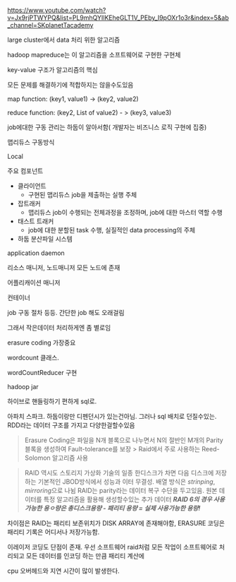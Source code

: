 https://www.youtube.com/watch?v=Jx9rjPTWYPQ&list=PL9mhQYIlKEheGLT1V_PEby_I9pOXr1o3r&index=5&ab_channel=SKplanetTacademy

large cluster에서 data 처리 위한 알고리즘

hadoop mapreduce는 이 알고리즘을 소프트웨어로 구현한 구현체

key-value 구조가 알고리즘의 핵심

모든 문제를 해결하기에 적합하지는 않을수도있음


map function: (key1, value1) -> (key2, value2)


reduce function: (key2, List of value2) - > (key3, value3)


job에대한 구동 관리는 하둡이 알아서함( 개발자는 비즈니스 로직 구현에 집중)

맵리듀스 구동방식

Local



주요 컴포넌트

* 클라이언트
  * 구현된 맵리듀스 job을 제출하는 실행 주체
* 잡트래커
  *  맵리듀스 job이 수행되는 전체과정을 조정하며, job에 대한 마스터 역할 수행
* 태스트 트래커
  *  job에 대한 분할된 task 수행, 실질적인 data processing의 주체
* 하둡 분산파일 시스템


application daemon

리소스 매니저, 노드매니저 모든 노드에 존재

어플리캐이션 매니저

컨테이너

 job 구동 절차 등등. 간단한 job 해도 오래걸림
 
 그래서 작은데이터 처리하게엔 좀 별로임
 
 erasure coding 가장중요
 
 wordcount 클래스. 
 
 
 wordCountReducer 구현
 
 hadoop jar
 
 하이브로 핸들링하기 편하게 sql로.
 
 아파치 스파크. 하둡이랑만 디펜던시가 있는건아님. 그러나 sql 배치로 던질수있는. RDD라는 데이터 구조를 가지고 다양한걸할수있음
 
 
   
> Erasure Coding은 파일을 N개 블록으로 나누면서 N의 절반인 M개의 Parity 블록을 생성하여 Fault-tolerance를 보장
         > Raid에서 주로 사용하는 Reed-Solomon 알고리즘 사용
 
 >RAID 역시도 스토리지 가상화 기술의 일종 한디스크가 차면 다음 디스크에 저장하는 기본적인 JBOD방식에서 성능과 이터 무결성. 
 >배열 방식은 *strinping*, *mirroring*으로 나뉨
 > RAID는 parity라는 데이터 복구 수단을 두고있음. 원본 데이터를 특정 알고리즘을 활용해 생성할수있는 추가 데이터
 > ***RAID 6의 경우 사용가능한 용ㅇ량은 총디스크용량 - 패리티 용량 = 실제 사용가능한 용량!***
 
 차이점은 RAID는 패리티 보존위치가 DISK ARRAY에 존재해야함, ERASURE 코딩은 패리티 기록은 어디서나 저장가능함.
 
 
 이레이저 코딩도 단점이 존재. 우선 소프트웨어 raid처럼 모든 작업이 소프트웨어로 처리되고 모든 데이터를 인코딩 하는 만큼 패리티 계산에
 
 cpu 오버헤드와 지연 시간이 많이 발생한다.
 
 
 
